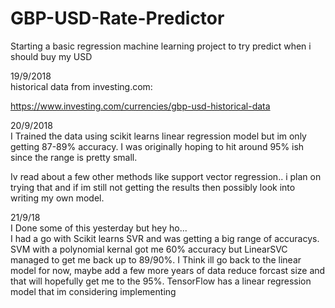 # GBP-USD-Rate-Predictor
Starting a basic regression machine learning project to try predict when i should buy my USD

19/9/2018 <br />
historical data from investing.com:

https://www.investing.com/currencies/gbp-usd-historical-data

20/9/2018 <br />
I Trained the data using scikit learns linear regression model but im only getting 87-89% accuracy. I was originally hoping to hit around 95% ish since the range is pretty small. <br />

Iv read about a few other methods like support vector regression.. i plan on trying that and if im still not getting the results then possibly look into writing my own model.

21/9/18 <br />
I Done some of this yesterday but hey ho...
<br />
I had a go with Scikit learns SVR and was getting a big range of accuracys. SVM with a polynomial kernal got me 60% accuracy but LinearSVC managed to get me back up to 89/90%. I Think ill go back to the linear model for now, maybe add a few more years of data reduce forcast size and that will hopefully get me to the 95%. TensorFlow has a linear regression model that im considering implementing
